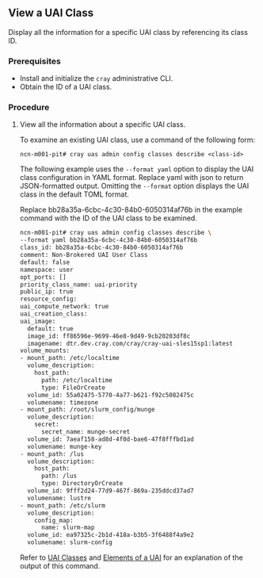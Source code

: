 
## View a UAI Class

Display all the information for a specific UAI class by referencing its class ID.

### Prerequisites

-   Install and initialize the `cray` administrative CLI.
-   Obtain the ID of a UAI class.

### Procedure

1.  View all the information about a specific UAI class.

    To examine an existing UAI class, use a command of the following form:

    ```
    ncn-m001-pit# cray uas admin config classes describe <class-id>
    ```

    The following example uses the `--format yaml` option to display the UAI class configuration in YAML format. Replace yaml with json to return JSON-formatted output. Omitting the `--format` option displays the UAI class in the default TOML format.

    Replace bb28a35a-6cbc-4c30-84b0-6050314af76b in the example command with the ID of the UAI class to be examined.

    ```bash
    ncn-m001-pit# cray uas admin config classes describe \
    --format yaml bb28a35a-6cbc-4c30-84b0-6050314af76b
    class_id: bb28a35a-6cbc-4c30-84b0-6050314af76b
    comment: Non-Brokered UAI User Class
    default: false
    namespace: user
    opt_ports: []
    priority_class_name: uai-priority
    public_ip: true
    resource_config:
    uai_compute_network: true
    uai_creation_class:
    uai_image:
      default: true
      image_id: ff86596e-9699-46e8-9d49-9cb20203df8c
      imagename: dtr.dev.cray.com/cray/cray-uai-sles15sp1:latest
    volume_mounts:
    - mount_path: /etc/localtime
      volume_description:
        host_path:
          path: /etc/localtime
          type: FileOrCreate
      volume_id: 55a02475-5770-4a77-b621-f92c5082475c
      volumename: timezone
    - mount_path: /root/slurm_config/munge
      volume_description:
        secret:
          secret_name: munge-secret
      volume_id: 7aeaf158-ad8d-4f0d-bae6-47f8fffbd1ad
      volumename: munge-key
    - mount_path: /lus
      volume_description:
        host_path:
          path: /lus
          type: DirectoryOrCreate
      volume_id: 9fff2d24-77d9-467f-869a-235ddcd37ad7
      volumename: lustre
    - mount_path: /etc/slurm
      volume_description:
        config_map:
          name: slurm-map
      volume_id: ea97325c-2b1d-418a-b3b5-3f6488f4a9e2
      volumename: slurm-config
    ```

    Refer to [UAI Classes](UAI_Classes.md) and [Elements of a UAI](Elements_of_a_UAI.md) for an explanation of the output of this command.



